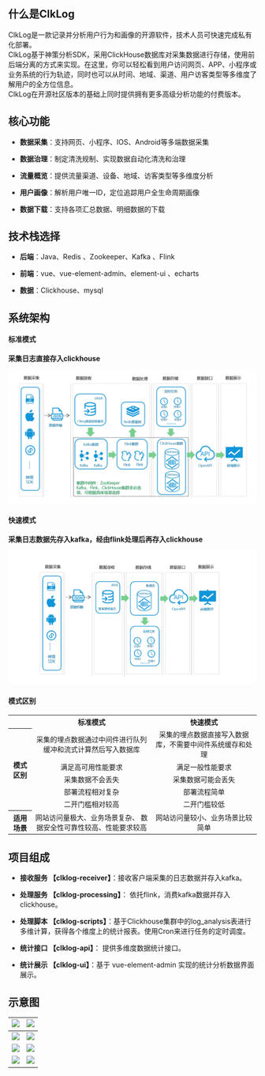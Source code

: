 
<!-- # 产品介绍 -->

## 什么是ClkLog

ClkLog是一款记录并分析用户行为和画像的开源软件，技术人员可快速完成私有化部署。<br>
ClkLog基于神策分析SDK，采用ClickHouse数据库对采集数据进行存储，使用前后端分离的方式来实现。在这里，你可以轻松看到用户访问网页、APP、小程序或业务系统的行为轨迹，同时也可以从时间、地域、渠道、用户访客类型等多维度了解用户的全方位信息。<br>
ClkLog在开源社区版本的基础上同时提供拥有更多高级分析功能的付费版本。

## 核心功能

- **数据采集**：支持网页、小程序、IOS、Android等多端数据采集

- **数据治理**：制定清洗规制、实现数据自动化清洗和治理

- **流量概览**：提供流量渠道、设备、地域、访客类型等多维度分析

- **用户画像**：解析用户唯一ID，定位追踪用户全生命周期画像

- **数据下载**：支持各项汇总数据、明细数据的下载

## 技术栈选择

- **后端**：Java、Redis 、Zookeeper、Kafka 、Flink

- **前端**：vue、vue-element-admin、element-ui 、echarts

- **数据**：Clickhouse、mysql

## 系统架构

<!-- tabs:start -->

#### **标准模式**

**采集日志直接存入clickhouse**
>
![](assets/imgs/all-process1.png)

#### **快速模式**

**采集日志数据先存入kafka，经由flink处理后再存入clickhouse**

![](assets/imgs/fast-process1.png)

<!-- tabs:end -->

#### **模式区别**

<table>
   <tr>
        <th></th>
        <th>标准模式</th>
        <th>快速模式</th>
    </tr>
    <tr>
        <th rowspan=5> 模式区别
        </th>
        <td align=center>
        采集的埋点数据通过中间件进行队列缓冲和流式计算然后写入数据库
        </td>
        <td  align=center>
        采集的埋点数据直接写入数据库，不需要中间件系统缓存和处理
        </td>
    </tr>
    <tr>
        <td  align=center>满足高可用性能要求</td>
        <td  align=center>满足一般性能要求</td>
    </tr>
    <tr>
        <td  align=center>采集数据不会丢失</td>
        <td  align=center>采集数据可能会丢失</td>
    </tr>
    <tr>
        <td  align=center>部署流程相对复杂</td>
        <td  align=center>部署流程简单</td>
    </tr>
    <tr>
        <td  align=center>二开门槛相对较高</td>
        <td  align=center>二开门槛较低</td>
    </tr>
    <tr>
        <th>适用场景</th>
        <td  align=center>
        网站访问量极大、业务场景复杂、
        数据安全性可靠性较高、性能要求较高
        </td>
        <td  align=center>
        网站访问量较小、业务场景比较简单
        </td>
    </tr>
</table>

## 项目组成

- **接收服务 【clklog-receiver】**：接收客户端采集的日志数据并存入kafka。

- **处理服务  【clklog-processing】**： 依托flink，消费kafka数据并存入clickhouse。

- **处理脚本 【clklog-scripts】**：基于Clickhouse集群中的log_analysis表进行多维计算，获得各个维度上的统计报表。使用Cron来进行任务的定时调度。

- **统计接口 【clklog-api】**： 提供多维度数据统计接口。

- **统计展示 【clklog-ui】**：基于 vue-element-admin 实现的统计分析数据界面展示。

## 示意图

| ![](../assets/imgs/1.png) | ![](../assets/imgs/2.png) |
| ------------------------- | ------------------------- |
| ![](../assets/imgs/3.png) | ![](../assets/imgs/4.png) |
| ![](../assets/imgs/5.png) | ![](../assets/imgs/6.png) |
| ![](../assets/imgs/7.png) | ![](../assets/imgs/8.png) |
